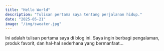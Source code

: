 ```yaml
---
title: "Hello World"
description: "Tulisan pertama saya tentang perjalanan hidup."
date: "2025-05-21"
image: "/img/sweater.jpg"
---
```


Ini adalah tulisan pertama saya di blog ini. Saya ingin berbagi pengalaman, produk favorit, dan hal-hal sederhana yang bermanfaat...
